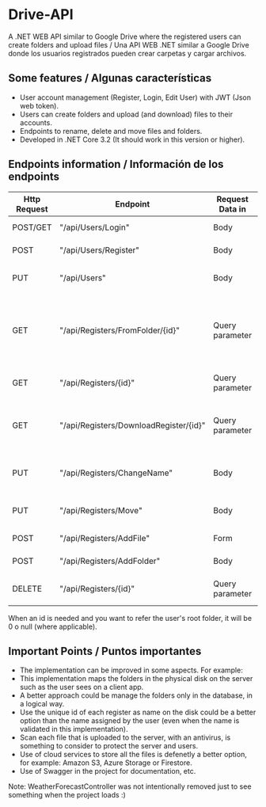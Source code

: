 # Drive-API
A .NET WEB API similar to Google Drive where the registered users can create folders and upload files / Una API WEB .NET similar a Google Drive donde los usuarios registrados pueden crear carpetas y cargar archivos.

## Some features / Algunas características

- User account management (Register, Login, Edit User) with JWT (Json web token).
- Users can create folders and upload (and download) files to their accounts.
- Endpoints to rename, delete and move files and folders.
- Developed in .NET Core 3.2 (It should work in this version or higher).

## Endpoints information / Información de los endpoints

| Http Request	| Endpoint					| Request Data in	| Request Data	| Response Data	| Description			|
| --------------| --------------------------| ------------------| --------------| --------------| ----------------------|
| POST/GET			| "/api/Users/Login"		| Body			 | [AuthenticationRequest](https://github.com/Heiner07/Drive-API/blob/main/DriveAPI/Models/Requests/AuthenticationRequest.cs) | [AuthenticatedUser](https://github.com/Heiner07/Drive-API/blob/main/DriveAPI/Models/AuthenticatedUser.cs) | Authenticates a user |
| POST			| "/api/Users/Register"		| Body			 | [RegisterUserRequest](https://github.com/Heiner07/Drive-API/blob/main/DriveAPI/Models/Requests/RegisterUserRequest.cs) | [AuthenticatedUser](https://github.com/Heiner07/Drive-API/blob/main/DriveAPI/Models/AuthenticatedUser.cs) | Registers a user |
| PUT			| "/api/Users"				| Body			 | [EditUserRequest](https://github.com/Heiner07/Drive-API/blob/main/DriveAPI/Models/Requests/EditUserRequest.cs)| Only the HTTP Code (200, 400, etc) | Edits a user |
| GET			| "/api/Registers/FromFolder/{id}" | Query parameter | An integer | [A list of Registers](https://github.com/Heiner07/Drive-API/blob/main/DriveAPI/Database/Register.cs) | Gets all the Registers (folders and files) form a folder (0 for user's root folder) |
| GET			| "/api/Registers/{id}" | Query parameter | An integer | [Register](https://github.com/Heiner07/Drive-API/blob/main/DriveAPI/Database/Register.cs) | Get a Registers of the user |
| GET			| "/api/Registers/DownloadRegister/{id}" | Query parameter | An integer | A file | Download a file (only files at the moment) of the user |
| PUT			| "/api/Registers/ChangeName" | Body | [ChangeRegisterNameRequest](https://github.com/Heiner07/Drive-API/blob/main/DriveAPI/Models/Requests/ChangeRegisterNameRequest.cs) | [Register](https://github.com/Heiner07/Drive-API/blob/main/DriveAPI/Database/Register.cs) | Changes the name of a register (file or folder) |
| PUT			| "/api/Registers/Move" | Body | [MoveRegisterRequest](https://github.com/Heiner07/Drive-API/blob/main/DriveAPI/Models/Requests/MoveRegisterRequest.cs) | [Register](https://github.com/Heiner07/Drive-API/blob/main/DriveAPI/Database/Register.cs) | Moves a register (file or folder) |
| POST			| "/api/Registers/AddFile" | Form | [AddFileRequest](https://github.com/Heiner07/Drive-API/blob/main/DriveAPI/Models/Requests/AddFileRequest.cs) | [Register](https://github.com/Heiner07/Drive-API/blob/main/DriveAPI/Database/Register.cs) | Add (Upload) a file |
| POST			| "/api/Registers/AddFolder" | Body | [AddFolderRequest](https://github.com/Heiner07/Drive-API/blob/main/DriveAPI/Models/Requests/AddFolderRequest.cs) | [Register](https://github.com/Heiner07/Drive-API/blob/main/DriveAPI/Database/Register.cs) | Add (Create) a folder |
| DELETE		| "/api/Registers/{id}" | Query parameter | An integer | [Register](https://github.com/Heiner07/Drive-API/blob/main/DriveAPI/Database/Register.cs) | Deletes a register (file or folder) |

When an id is needed and you want to refer the user's root folder, it will be 0 o null (where applicable).

## Important Points / Puntos importantes

- The implementation can be improved in some aspects. For example:
- This implementation maps the folders in the physical disk on the server such as the user sees on a client app.
- A better approach could be manage the folders only in the database, in a logical way.
- Use the unique id of each register as name on the disk could be a better option than the name assigned by the user (even when the name is validated in this implementation).
- Scan each file that is uploaded to the server, with an antivirus, is something to consider to protect the server and users.
- Use of cloud services to store all the files is defenetly a better option, for example: Amazon S3, Azure Storage or Firestore.
- Use of Swagger in the project for documentation, etc.

Note: WeatherForecastController was not intentionally removed just to see something when the project loads :)